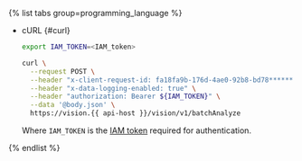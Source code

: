 {% list tabs group=programming_language %}

- cURL {#curl}

  ```bash
  export IAM_TOKEN=<IAM_token>

  curl \
    --request POST \
    --header "x-client-request-id: fa18fa9b-176d-4ae0-92b8-bd78********" \
    --header "x-data-logging-enabled: true" \
    --header "authorization: Bearer ${IAM_TOKEN}" \
    --data '@body.json' \
    https://vision.{{ api-host }}/vision/v1/batchAnalyze
  ```

  Where `IAM_TOKEN` is the [IAM token](../../iam/operations/iam-token/create.md) required for authentication.

{% endlist %}